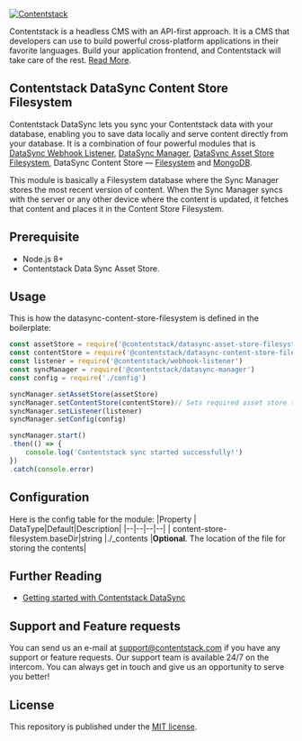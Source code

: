 
[![Contentstack](https://www.contentstack.com/docs/static/images/contentstack.png)](https://www.contentstack.com/)

Contentstack is a headless CMS with an API-first approach. It is a CMS that developers can use to build powerful cross-platform applications in their favorite languages. Build your application frontend, and Contentstack will take care of the rest. [Read More](https://www.contentstack.com/).

## Contentstack DataSync Content Store Filesystem

  Contentstack DataSync lets you sync your Contentstack data with your database, enabling you to save data locally and serve content directly from your database. It is a combination of four powerful modules that is [DataSync Webhook Listener](https://github.com/contentstack/webhook-listener), [DataSync Manager](https://github.com/contentstack/datasync-manager), [DataSync Asset Store Filesystem](https://github.com/contentstack/datasync-asset-store-filesystem), DataSync Content Store — [Filesystem](https://github.com/contentstack/datasync-content-store-filesystem) and [MongoDB](https://github.com/contentstack/datasync-content-store-mongodb).

This module is basically a Filesystem database where the Sync Manager stores the most recent version of content. When the Sync Manager syncs with the server or any other device where the content is updated, it fetches that content and places it in the Content Store Filesystem.

## Prerequisite
 - Node.js 8+  
 - Contentstack Data Sync Asset Store.

## Usage
This is how the datasync-content-store-filesystem is defined in the boilerplate:
```js
const assetStore = require('@contentstack/datasync-asset-store-filesystem')
const contentStore = require('@contentstack/datasync-content-store-filesystem')// <<--
const listener = require('@contentstack/webhook-listener')
const syncManager = require('@contentstack/datasync-manager')
const config = require('./config')

syncManager.setAssetStore(assetStore) 
syncManager.setContentStore(contentStore)// Sets required asset store to sync manager.
syncManager.setListener(listener)
syncManager.setConfig(config)

syncManager.start()
.then(() => {
	console.log('Contentstack sync started successfully!')
})
.catch(console.error)

```

## Configuration

Here is the config table for the module:
|Property | DataType|Default|Description|
|--|--|--|--|
| content-store-filesystem.baseDir|string |./_contents |**Optional**. The location of the file for storing the contents|

## Further Reading

-  [Getting started with Contentstack DataSync](https://www.contentstack.com/docs/guide/synchronization/contentstack-datasync)

## Support and Feature requests

You can send us an e-mail at [support@contentstack.com](mailto:support@contentstack.com) if you have any support or feature requests. Our support team is available 24/7 on the intercom. You can always get in touch and give us an opportunity to serve you better!

## License

This repository is published under the [MIT license](LICENSE).